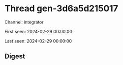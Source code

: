 # Thread gen-3d6a5d215017
Channel: integrator

First seen: 2024-02-29 00:00:00

Last seen: 2024-02-29 00:00:00

## Digest


